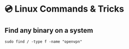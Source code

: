 # 💿 Linux Commands & Tricks

## Find any binary on a system

```
sudo find / -type f -name "openvpn"
```
